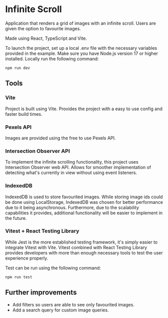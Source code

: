 # Infinite Scroll

Application that renders a grid of images with an infinite scroll. Users are given the option to favourite images.

Made using React, TypeScript and Vite.

To launch the project, set up a local .env file with the necessary variables provided in the example. Make sure you have Node.js version 17 or higher installed.  Locally run the following command:

```
npm run dev
```

## Tools
### Vite

Project is built using Vite. Provides the project with a easy to use config and faster build times.

### Pexels API

Images are provided using the free to use Pexels API.

### Intersection Observer API

To implement the infinite scrolling functionality, this project uses Intersection Observer web API. Allows for smoother implementation of detecting what's currently in view without using event listeners.

### IndexedDB

IndexedDB is used to store favourited images. While storing image ids could be done using LocalStorage, IndexedDB was chosen for better performance due to it being asynchronous. Furthermore, due to the scalability capabilities it provides, additional functionality will be easier to implement in the future.

### Vitest + React Testing Library

While Jest is the more established testing framework, it's simply easier to integrate Vitest with Vite. Vitest combined with React Testing Library provides developers with more than enough necessary tools to test the user experience properly.

Test can be run using the following command:

```
npm run test
```

## Further improvements

* Add filters so users are able to see only favourited images.
* Add a search query for custom image queries.
